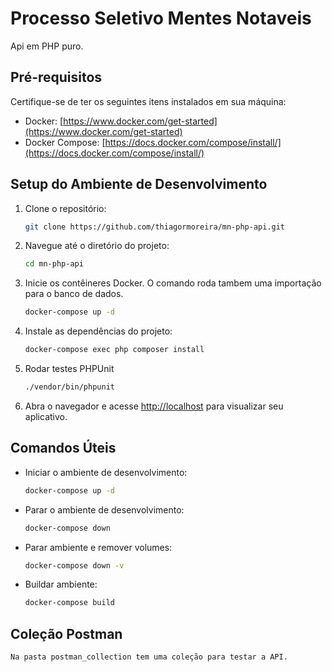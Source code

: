 # Processo Seletivo Mentes Notaveis

Api em PHP puro.

## Pré-requisitos

Certifique-se de ter os seguintes itens instalados em sua máquina:

- Docker: [https://www.docker.com/get-started](https://www.docker.com/get-started)
- Docker Compose: [https://docs.docker.com/compose/install/](https://docs.docker.com/compose/install/)

## Setup do Ambiente de Desenvolvimento

1. Clone o repositório:

    ```bash
    git clone https://github.com/thiagormoreira/mn-php-api.git
    ```

2. Navegue até o diretório do projeto:

    ```bash
    cd mn-php-api
    ```

3. Inicie os contêineres Docker. O comando roda tambem uma importação para o banco de dados.

    ```bash
    docker-compose up -d
    ```
   
4. Instale as dependências do projeto:

    ```bash
    docker-compose exec php composer install
    ```

5. Rodar testes PHPUnit

    ```bash
    ./vendor/bin/phpunit
    ```

6. Abra o navegador e acesse [http://localhost](http://localhost) para visualizar seu aplicativo.

## Comandos Úteis

- Iniciar o ambiente de desenvolvimento:

    ```bash
    docker-compose up -d
    ```

- Parar o ambiente de desenvolvimento:

    ```bash
    docker-compose down
    ```
  
- Parar ambiente e remover volumes:

    ```bash
    docker-compose down -v
    ```
  
- Buildar ambiente:

    ```bash
    docker-compose build
    ```
  
## Coleção Postman
    Na pasta postman_collection tem uma coleção para testar a API.